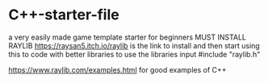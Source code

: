 # C++-starter-file
a very easily made game template starter for beginners
MUST INSTALL RAYLIB
https://raysan5.itch.io/raylib is the link to install and then start using this to code with better libraries
to use the libraries input 
#include "raylib.h"

https://www.raylib.com/examples.html
for good examples of C++
